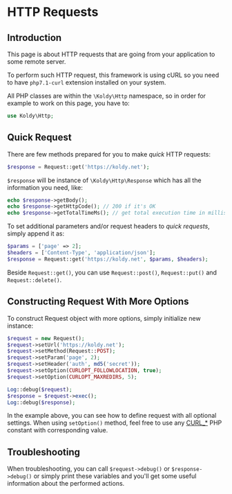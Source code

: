 # HTTP Requests

## Introduction

This page is about HTTP requests that are going from your application to some remote server.

To perform such HTTP request, this framework is using cURL so you need to have `php7.1-curl` extension installed on your
system.

All PHP classes are within the `\Koldy\Http` namespace, so in order for example to work on this page, you have to:

```php
use Koldy\Http;
```

## Quick Request

There are few methods prepared for you to make *quick* HTTP requests:

```php
$response = Request::get('https://koldy.net');
```

`$response` will be instance of `\Koldy\Http\Response` which has all the information you need, like:

```php
echo $response->getBody();
echo $response->getHttpCode(); // 200 if it's OK
echo $response->getTotalTimeMs(); // get total execution time in milliseconds
```

To set additional parameters and/or request headers to *quick requests*, simply append it as:

```php
$params = ['page' => 2];
$headers = ['Content-Type', 'application/json'];
$response = Request::get('https://koldy.net', $params, $headers);
```

Beside `Request::get()`, you can use `Request::post()`, `Request::put()` and `Request::delete()`.


## Constructing Request With More Options

To construct Request object with more options, simply initialize new instance:

```php
$request = new Request();
$request->setUrl('https://koldy.net');
$request->setMethod(Request::POST);
$request->setParam('page', 2);
$request->setHeader('auth', md5('secret'));
$request->setOption(CURLOPT_FOLLOWLOCATION, true);
$request->setOption(CURLOPT_MAXREDIRS, 5);

Log::debug($request);
$response = $request->exec();
Log::debug($response);
```

In the example above, you can see how to define request with all optional settings. When using `setOption()` method,
feel free to use any [CURL_*](http://php.net/manual/en/function.curl-setopt.php) PHP constant with corresponding
value.


## Troubleshooting

When troubleshooting, you can call `$request->debug()` or `$response->debug()` or simply print these variables and you'll
get some useful information about the performed actions.  